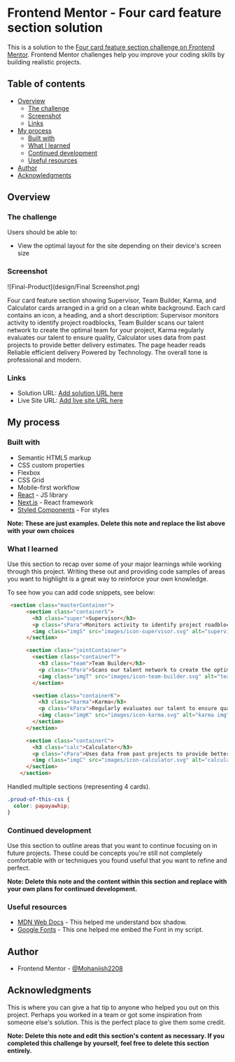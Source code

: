 # Frontend Mentor - Four card feature section solution

This is a solution to the [Four card feature section challenge on Frontend Mentor](https://www.frontendmentor.io/challenges/four-card-feature-section-weK1eFYK). Frontend Mentor challenges help you improve your coding skills by building realistic projects. 

## Table of contents

- [Overview](#overview)
  - [The challenge](#the-challenge)
  - [Screenshot](#screenshot)
  - [Links](#links)
- [My process](#my-process)
  - [Built with](#built-with)
  - [What I learned](#what-i-learned)
  - [Continued development](#continued-development)
  - [Useful resources](#useful-resources)
- [Author](#author)
- [Acknowledgments](#acknowledgments)

## Overview

### The challenge

Users should be able to:

- View the optimal layout for the site depending on their device's screen size

### Screenshot

![Final-Product](design/Final Screenshot.png)

Four card feature section showing Supervisor, Team Builder, Karma, and Calculator cards arranged in a grid on a clean white background. Each card contains an icon, a heading, and a short description: Supervisor monitors activity to identify project roadblocks, Team Builder scans our talent network to create the optimal team for your project, Karma regularly evaluates our talent to ensure quality, Calculator uses data from past projects to provide better delivery estimates. The page header reads Reliable efficient delivery Powered by Technology. The overall tone is professional and modern.

### Links

- Solution URL: [Add solution URL here](https://your-solution-url.com)
- Live Site URL: [Add live site URL here](https://your-live-site-url.com)

## My process

### Built with

- Semantic HTML5 markup
- CSS custom properties
- Flexbox
- CSS Grid
- Mobile-first workflow
- [React](https://reactjs.org/) - JS library
- [Next.js](https://nextjs.org/) - React framework
- [Styled Components](https://styled-components.com/) - For styles

**Note: These are just examples. Delete this note and replace the list above with your own choices**

### What I learned

Use this section to recap over some of your major learnings while working through this project. Writing these out and providing code samples of areas you want to highlight is a great way to reinforce your own knowledge.

To see how you can add code snippets, see below:

```html
 <section class="masterContainer">
      <section class="containerS">
        <h3 class="super">Supervisor</h3>
        <p class="sPara">Monitors activity to identify project roadblocks</p>
        <img class="imgS" src="images/icon-supervisor.svg" alt="supervisor img">
      </section>

      <section class="jointContainer">
        <section class="containerT">
          <h3 class="team">Team Builder</h3>
          <p class="tPara">Scans our talent network to create the optimal team for your project</p>
          <img class="imgT" src="images/icon-team-builder.svg" alt="team img">
        </section>

        <section class="containerK">
          <h3 class="karma">Karma</h3>
          <p class="kPara">Regularly evaluates our talent to ensure quality</p>
          <img class="imgK" src="images/icon-karma.svg" alt="karma img">
        </section>
      </section>

      <section class="containerC">
        <h3 class="calc">Calculator</h3>
        <p class="cPara">Uses data from past projects to provide better delivery estimates</p>
        <img class="imgC" src="images/icon-calculator.svg" alt="calculator img">
      </section>
    </section>
```
Handled multiple sections (representing 4 cards).

```css
.proud-of-this-css {
  color: papayawhip;
}
```

### Continued development

Use this section to outline areas that you want to continue focusing on in future projects. These could be concepts you're still not completely comfortable with or techniques you found useful that you want to refine and perfect.

**Note: Delete this note and the content within this section and replace with your own plans for continued development.**

### Useful resources

- [MDN Web Docs](https://developer.mozilla.org/en-US/docs/Web/CSS/box-shadow) - This helped me understand box shadow.
- [Google Fonts](https://fonts.google.com/selection/embed) - This one helped me embed the Font in my script.

## Author

- Frontend Mentor - [@Mohaniish2208](https://www.frontendmentor.io/profile/Mohaniish2208)

## Acknowledgments

This is where you can give a hat tip to anyone who helped you out on this project. Perhaps you worked in a team or got some inspiration from someone else's solution. This is the perfect place to give them some credit.

**Note: Delete this note and edit this section's content as necessary. If you completed this challenge by yourself, feel free to delete this section entirely.**
